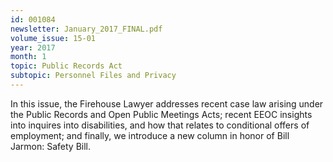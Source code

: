 ```yaml
---
id: 001084
newsletter: January_2017_FINAL.pdf
volume_issue: 15-01
year: 2017
month: 1
topic: Public Records Act
subtopic: Personnel Files and Privacy
---
```


In this issue, the Firehouse Lawyer addresses recent case law arising under the Public Records and Open Public Meetings Acts; recent EEOC insights into inquires into disabilities, and how that relates to conditional offers of employment; and finally, we introduce a new column in honor of Bill Jarmon: Safety Bill.